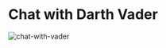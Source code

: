 # Chat with Darth Vader

![chat-with-vader](https://github.com/emapeire/chat-with-vader/assets/63935846/1af9ef92-c69a-421b-ba61-703f014e80c7)
